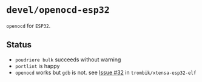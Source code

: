# `devel/openocd-esp32`

`openocd` for `ESP32`.

## Status

* `poudriere bulk` succeeds without warning
* `portlint` is happy
* `openocd` works but `gdb` is not. see
   [Issue #32](https://github.com/trombik/xtensa-esp32-elf/issues/32)
   in `trombik/xtensa-esp32-elf`
